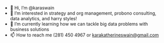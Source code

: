 - 👋 Hi, I’m @karaswain
- 👀 I’m interested in strategy and org management, probono consulting, data analytics, and harry styles!  
- 🌱 I’m currently learning how we can tackle big data problems with business solutions
- 📫 How to reach me (281) 450 4967 or karakatherineswain@gmail.com

<!---
karaswain/karaswain is a ✨ special ✨ repository because its `README.md` (this file) appears on your GitHub profile.
You can click the Preview link to take a look at your changes.
--->

